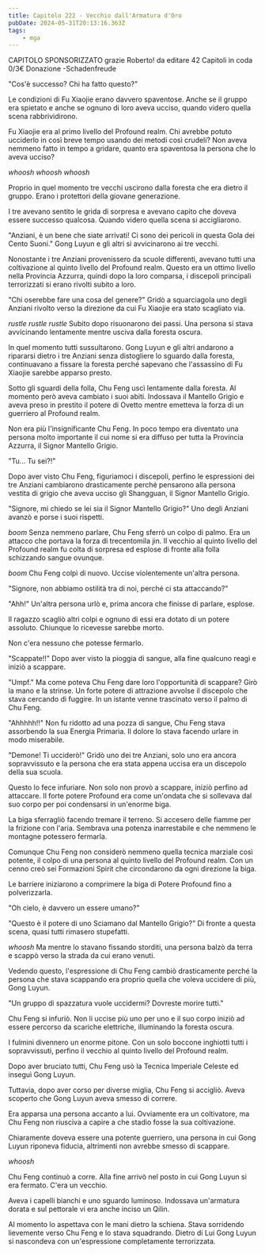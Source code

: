 ```yaml
---
title: Capitolo 222 - Vecchio dall'Armatura d'Oro        
pubDate: 2024-05-31T20:13:16.363Z
tags:
    - mga
---
```



CAPITOLO SPONSORIZZATO grazie Roberto!
da editare
42 Capitoli in coda 0/3€ Donazione
-Schadenfreude


"Cos'è successo? Chi ha fatto questo?"


Le condizioni di Fu Xiaojie erano davvero spaventose. Anche se il gruppo era spietato e anche se ognuno di loro aveva ucciso, quando videro quella scena rabbrividirono.


Fu Xiaojie era al primo livello del Profound realm. Chi avrebbe potuto ucciderlo in così breve tempo usando dei metodi così crudeli? Non aveva nemmeno fatto in tempo a gridare, quanto era spaventosa la persona che lo aveva ucciso?


*whoosh whoosh whoosh*


Proprio in quel momento tre vecchi uscirono dalla foresta che era dietro il gruppo. Erano i protettori della giovane generazione.


I tre avevano sentito le grida di sorpresa e avevano capito che doveva essere successo qualcosa. Quando videro quella scena si accigliarono.


"Anziani, è un bene che siate arrivati! Ci sono dei pericoli in questa Gola dei Cento Suoni." Gong Luyun e gli altri si avvicinarono ai tre vecchi.


Nonostante i tre Anziani provenissero da scuole differenti, avevano tutti una coltivazione al quinto livello del Profound realm. Questo era un ottimo livello nella Provincia Azzurra, quindi dopo la loro comparsa, i discepoli principali terrorizzati si erano rivolti subito a loro.


"Chi oserebbe fare una cosa del genere?" Gridò a squarciagola uno degli Anziani rivolto verso la direzione da cui Fu Xiaojie era stato scagliato via.


*rustle rustle rustle* Subito dopo risuonarono dei passi. Una persona si stava avvicinando lentamente mentre usciva dalla foresta oscura.


In quel momento tutti sussultarono. Gong Luyun e gli altri andarono a ripararsi dietro i tre Anziani senza distogliere lo sguardo dalla foresta, continuavano a fissare la foresta perché sapevano che l'assassino di Fu Xiaojie sarebbe apparso presto.


Sotto gli sguardi della folla, Chu Feng uscì lentamente dalla foresta. Al momento però aveva cambiato i suoi abiti. Indossava il Mantello Grigio e aveva preso in prestito il potere di Ovetto mentre emetteva la forza di un guerriero al Profound realm.


Non era più l'insignificante Chu Feng. In poco tempo era diventato una persona molto importante il cui nome si era diffuso per tutta la Provincia Azzurra, il Signor Mantello Grigio.


"Tu... Tu sei?!"


Dopo aver visto Chu Feng, figuriamoci i discepoli, perfino le espressioni dei tre Anziani cambiarono drasticamente perché pensarono alla persona vestita di grigio che aveva ucciso gli Shangguan, il Signor Mantello Grigio.


"Signore, mi chiedo se lei sia il Signor Mantello Grigio?" Uno degli Anziani avanzò e porse i suoi rispetti.


*boom* Senza nemmeno parlare, Chu Feng sferrò un colpo di palmo. Era un attacco che portava la forza di trecentomila jin. Il vecchio al quinto livello del Profound realm fu colta di sorpresa ed esplose di fronte alla folla schizzando sangue ovunque.


*boom* Chu Feng colpì di nuovo. Uccise violentemente un'altra persona.


"Signore, non abbiamo ostilità tra di noi, perché ci sta attaccando?"


"Ahh!" Un'altra persona urlò e, prima ancora che finisse di parlare, esplose.


Il ragazzo scagliò altri colpi e ognuno di essi era dotato di un potere assoluto. Chiunque lo ricevesse sarebbe morto.


Non c'era nessuno che potesse fermarlo.


"Scappate!!" Dopo aver visto la pioggia di sangue, alla fine qualcuno reagì e iniziò a scappare.


"Umpf." Ma come poteva Chu Feng dare loro l'opportunità di scappare? Girò la mano e la strinse. Un forte potere di attrazione avvolse il discepolo che stava cercando di fuggire. In un istante venne trascinato verso il palmo di Chu Feng.


"Ahhhhh!!" Non fu ridotto ad una pozza di sangue, Chu Feng stava assorbendo la sua Energia Primaria. Il dolore lo stava facendo urlare in modo miserabile.


"Demone! Ti ucciderò!" Gridò uno dei tre Anziani, solo uno era ancora sopravvissuto e la persona che era stata appena uccisa era un discepolo della sua scuola.


Questo lo fece infuriare. Non solo non provò a scappare, iniziò perfino ad attaccare.
Il forte potere Profound era come un'ondata che si sollevava dal suo corpo per poi condensarsi in un'enorme biga.


La biga sferragliò facendo tremare il terreno. Si accesero delle fiamme per la frizione con l'aria. Sembrava una potenza inarrestabile e che nemmeno le montagne potessero fermarla.


Comunque Chu Feng non considerò nemmeno quella tecnica marziale così potente, il colpo di una persona al quinto livello del Profound realm. Con un cenno creò sei Formazioni Spirit che circondarono da ogni direzione la biga.


Le barriere iniziarono a comprimere la biga di Potere Profound fino a polverizzarla.


"Oh cielo, è davvero un essere umano?"


"Questo è il potere di uno Sciamano dal Mantello Grigio?" Di fronte a questa scena, quasi tutti rimasero stupefatti.


*whoosh* Ma mentre lo stavano fissando storditi, una persona balzò da terra e scappò verso la strada da cui erano venuti.


Vedendo questo, l'espressione di Chu Feng cambiò drasticamente perché la persona che stava scappando era proprio quella che voleva uccidere di più, Gong Luyun.


"Un gruppo di spazzatura vuole uccidermi? Dovreste morire tutti."


Chu Feng si infuriò. Non li uccise più uno per uno e il suo corpo iniziò ad essere percorso da scariche elettriche, illuminando la foresta oscura.


I fulmini divennero un enorme pitone. Con un solo boccone inghiottì tutti i sopravvissuti, perfino il vecchio al quinto livello del Profound realm.


Dopo aver bruciato tutti, Chu Feng usò la Tecnica Imperiale Celeste ed inseguì Gong Luyun.


Tuttavia, dopo aver corso per diverse miglia, Chu Feng si accigliò. Aveva scoperto che Gong Luyun aveva smesso di correre.


Era apparsa una persona accanto a lui. Ovviamente era un coltivatore, ma Chu Feng non riusciva a capire a che stadio fosse la sua coltivazione.


Chiaramente doveva essere una potente guerriero, una persona in cui Gong Luyun riponeva fiducia, altrimenti non avrebbe smesso di scappare.


*whoosh*


Chu Feng continuò a corre. Alla fine arrivò nel posto in cui Gong Luyun si era fermato. C'era un vecchio.


Aveva i capelli bianchi e uno sguardo luminoso. Indossava un'armatura dorata e sul pettorale vi era anche inciso un Qilin.


Al momento lo aspettava con le mani dietro la schiena. Stava sorridendo lievemente verso Chu Feng e lo stava squadrando. Dietro di Lui Gong Luyun si nascondeva con un'espressione completamente terrorizzata.



